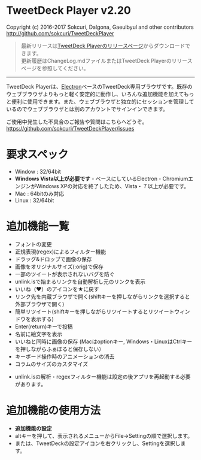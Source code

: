 # TweetDeck Player v2.20
Copyright (c) 2016-2017 Sokcuri, Dalgona, Gaeulbyul and other contributors
http://github.com/sokcuri/TweetDeckPlayer

> 最新リリースは[TweetDeck Playerのリリースページ](https://github.com/sokcuri/TweetDeckPlayer/releases)からダウンロードできます。  
> 更新履歴はChangeLog.mdファイルまたはTweetDeck Playerのリリースページを参照してください。

---

TweetDeck Playerは、[Electron](http://electron.atom.io/)ベースのTweetDeck専用ブラウザです。既存のウェブブラウザよりもっと軽く安定的に動作し、いろんな追加機能を加えてもっと便利に使用できます。また、ウェブブラウザと独立的にセッションを管理しているのでウェブブラウザとは別のアカウントでサインインできます。

ご使用中発生した不具合のご報告や質問はこちらへどうぞ。
https://github.com/sokcuri/TweetDeckPlayer/issues

# 要求スペック

- Window : 32/64bit
 - **Windows Vista以上が必要です** - ベースにしているElectron・ChromiumエンジンがWindows XPの対応を終了したため、Vista・７以上が必要です。
- Mac : 64bitのみ対応
- Linux : 32/64bit


# 追加機能一覧

- フォントの変更
- 正規表現(regex)によるフィルター機能
- ドラッグ&ドロップで画像の保存
- 画像をオリジナルサイズ(:orig)で保存
- 一部のツイートが表示されないバグを防ぐ
- unlink.isで始まるリンクを自動解析し元のリンクを表示
- いいね（♥）のアイコンを★に戻す
- リンク先を内蔵ブラウザで開く(shiftキーを押しながらリンクを選択すると外部ブラウザで開く)
- 簡単リツイート(shiftキーを押しながらリツイートするとリツイートウィンドウを表示する)
- Enter(return)キーで投稿
- 名前に絵文字を表示
- いいねと同時に画像の保存 (Macはoptionキー, Windows・LinuxはCtrlキーを押しながらふぁぼると保存しない）
- キーボード操作時のアニメーションの消去
- コラムのサイズのカスタマイズ

* unlink.isの解析・regexフィルター機能は設定の後アプリを再起動する必要があります。


# 追加機能の使用方法
- **追加機能の設定**
 - altキーを押して、表示されるメニューからFile→Settingの順で選択します。
 - または、TweetDeckの設定アイコンを右クリックし、Settingを選択します。
